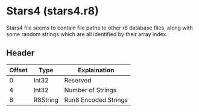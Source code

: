 # Stars4 (stars4.r8)

Stars4 file seems to contain file paths to other r8 database files, along with some random strings which are all identified by their array index.

## Header

| Offset | Type     | Explaination         |
| ------ | -------- | -------------------- |
| 0      | Int32    | Reserved             |
| 4      | Int32    | Number of Strings    |
| 8      | R8String | Run8 Encoded Strings |